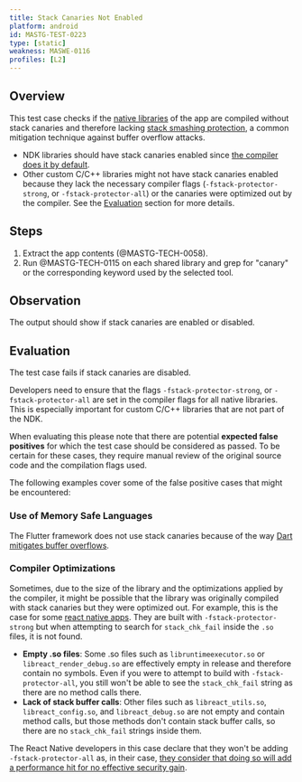 ```yaml
---
title: Stack Canaries Not Enabled
platform: android
id: MASTG-TEST-0223
type: [static]
weakness: MASWE-0116
profiles: [L2]
---
```

## Overview

This test case checks if the [native libraries](../../../Document/0x05i-Testing-Code-Quality-and-Build-Settings.md/#binary-protection-mechanisms) of the app are compiled without stack canaries and therefore lacking [stack smashing protection](../../../Document/0x04h-Testing-Code-Quality.md/#stack-smashing-protection), a common mitigation technique against buffer overflow attacks.

- NDK libraries should have stack canaries enabled since [the compiler does it by default](https://android.googlesource.com/platform/ndk/%2B/master/docs/BuildSystemMaintainers.md#additional-required-arguments).
- Other custom C/C++ libraries might not have stack canaries enabled because they lack the necessary compiler flags (`-fstack-protector-strong`, or `-fstack-protector-all`) or the canaries were optimized out by the compiler. See the [Evaluation](#evaluation) section for more details.

## Steps

1. Extract the app contents (@MASTG-TECH-0058).
2. Run @MASTG-TECH-0115 on each shared library and grep for "canary" or the corresponding keyword used by the selected tool.

## Observation

The output should show if stack canaries are enabled or disabled.

## Evaluation

The test case fails if stack canaries are disabled.

Developers need to ensure that the flags `-fstack-protector-strong`, or `-fstack-protector-all` are set in the compiler flags for all native libraries. This is especially important for custom C/C++ libraries that are not part of the NDK.

When evaluating this please note that there are potential **expected false positives** for which the test case should be considered as passed. To be certain for these cases, they require manual review of the original source code and the compilation flags used.

The following examples cover some of the false positive cases that might be encountered:

### Use of Memory Safe Languages

The Flutter framework does not use stack canaries because of the way [Dart mitigates buffer overflows](https://docs.flutter.dev/reference/security-false-positives#shared-objects-should-use-stack-canary-values).

### Compiler Optimizations

Sometimes, due to the size of the library and the optimizations applied by the compiler, it might be possible that the library was originally compiled with stack canaries but they were optimized out. For example, this is the case for some [react native apps](https://github.com/facebook/react-native/issues/36870#issuecomment-1714007068). They are built with `-fstack-protector-strong` but when attempting to search for `stack_chk_fail` inside the `.so` files, it is not found.

- **Empty .so files**: Some .so files such as `libruntimeexecutor.so` or `libreact_render_debug.so` are effectively empty in release and therefore contain no symbols. Even if you were to attempt to build with `-fstack-protector-all`, you still won't be able to see the `stack_chk_fail` string as there are no method calls there.
- **Lack of stack buffer calls**: Other files such as `libreact_utils.so`, `libreact_config.so`, and `libreact_debug.so` are not empty and contain method calls, but those methods don't contain stack buffer calls, so there are no `stack_chk_fail` strings inside them.

The React Native developers in this case declare that they won't be adding `-fstack-protector-all` as, in their case, [they consider that doing so will add a performance hit for no effective security gain](https://github.com/OWASP/owasp-mastg/pull/3049#pullrequestreview-2420837259).
